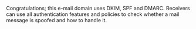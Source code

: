 Congratulations; this e-mail domain uses DKIM, SPF and DMARC. Receivers can
use all authentication features and policies to check whether a mail message
is spoofed and how to handle it.
